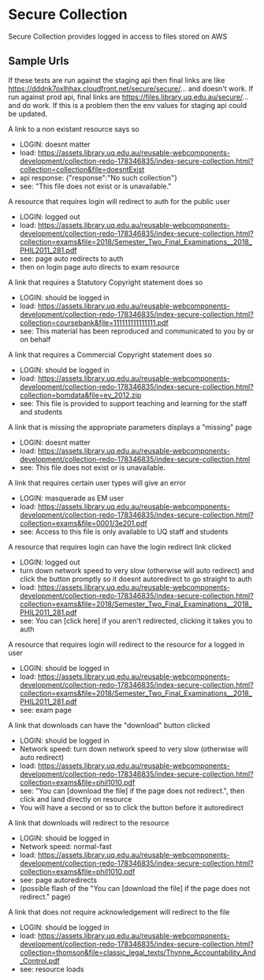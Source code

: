 # Secure Collection

Secure Collection provides logged in access to files stored on AWS

## Sample Urls

If these tests are run against the staging api then final links are like https://dddnk7oxlhhax.cloudfront.net/secure/secure/... and doesn't work.  If run against prod api, final links are https://files.library.uq.edu.au/secure/... and do work. If this is a problem then the env values for staging api could be updated.

A link to a non existant resource says so
* LOGIN: doesnt matter
* load: https://assets.library.uq.edu.au/reusable-webcomponents-development/collection-redo-178346835/index-secure-collection.html?collection=collection&file=doesntExist
* api response: {"response":"No such collection"}
* see: "This file does not exist or is unavailable."

A resource that requires login will redirect to auth for the public user
* LOGIN: logged out
* load: https://assets.library.uq.edu.au/reusable-webcomponents-development/collection-redo-178346835/index-secure-collection.html?collection=exams&file=2018/Semester_Two_Final_Examinations__2018_PHIL2011_281.pdf
* see: page auto redirects to auth
* then on login page auto directs to exam resource

A link that requires a Statutory Copyright statement does so
* LOGIN: should be logged in
* load: https://assets.library.uq.edu.au/reusable-webcomponents-development/collection-redo-178346835/index-secure-collection.html?collection=coursebank&file=111111111111111.pdf
* see: This material has been reproduced and communicated to you by or on behalf

A link that requires a Commercial Copyright statement does so
* LOGIN: should be logged in
* load: https://assets.library.uq.edu.au/reusable-webcomponents-development/collection-redo-178346835/index-secure-collection.html?collection=bomdata&file=ev_2012.zip
* see: This file is provided to support teaching and learning for the staff and students

A link that is missing the appropriate parameters displays a "missing" page
* LOGIN: doesnt matter
* load: https://assets.library.uq.edu.au/reusable-webcomponents-development/collection-redo-178346835/index-secure-collection.html
* see: This file does not exist or is unavailable.

A link that requires certain user types will give an error
* LOGIN: masquerade as EM user
* load: https://assets.library.uq.edu.au/reusable-webcomponents-development/collection-redo-178346835/index-secure-collection.html?collection=exams&file=0001/3e201.pdf
* see: Access to this file is only available to UQ staff and students

A resource that requires login can have the login redirect link clicked
* LOGIN: logged out
* turn down network speed to very slow (otherwise will auto redirect) and click the button promptly so it doesnt autoredirect to go straight to auth
* load: https://assets.library.uq.edu.au/reusable-webcomponents-development/collection-redo-178346835/index-secure-collection.html?collection=exams&file=2018/Semester_Two_Final_Examinations__2018_PHIL2011_281.pdf
* see:  You can [click here] if you aren't redirected, clicking it takes you to auth

A resource that requires login will redirect to the resource for a logged in user
* LOGIN: should be logged in
* load: https://assets.library.uq.edu.au/reusable-webcomponents-development/collection-redo-178346835/index-secure-collection.html?collection=exams&file=2018/Semester_Two_Final_Examinations__2018_PHIL2011_281.pdf
* see: exam page

A link that downloads can have the "download" button clicked
* LOGIN: should be logged in
* Network speed: turn down network speed to very slow (otherwise will auto redirect)
* load: https://assets.library.uq.edu.au/reusable-webcomponents-development/collection-redo-178346835/index-secure-collection.html?collection=exams&file=phil1010.pdf
* see: "You can [download the file] if the page does not redirect.", then click and land directly on resource
* You will have a second or so to click the button before it autoredirect

A link that downloads will redirect to the resource
* LOGIN: should be logged in
* Network speed: normal-fast
* load: https://assets.library.uq.edu.au/reusable-webcomponents-development/collection-redo-178346835/index-secure-collection.html?collection=exams&file=phil1010.pdf
* see: page autoredirects
* (possible flash of the  "You can [download the file] if the page does not redirect." page)

A link that does not require acknowledgement will redirect to the file
* LOGIN: should be logged in
* load: https://assets.library.uq.edu.au/reusable-webcomponents-development/collection-redo-178346835/index-secure-collection.html?collection=thomson&file=classic_legal_texts/Thynne_Accountability_And_Control.pdf
* see: resource loads
